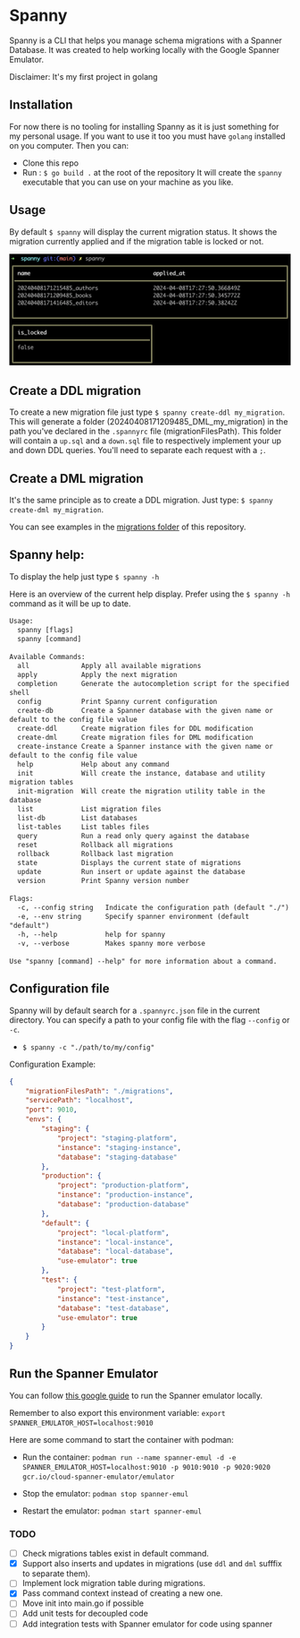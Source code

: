 # Spanny

Spanny is a CLI that helps you manage schema migrations with a Spanner Database. It was created to help working locally with the Google Spanner Emulator.

Disclaimer: It's my first project in golang

## Installation

For now there is no tooling for installing Spanny as it is just something for my personal usage. If you want to use it too you must have `golang` installed on you computer. Then you can:
- Clone this repo 
- Run : `$ go build .` at the root of the repository
It will create the `spanny` executable that you can use on your machine as you like.

## Usage

By default `$ spanny` will display the current migration status. It shows the migration currently applied and if the migration table is locked or not.

![default command display](images/default-cmd.png)

## Create a DDL migration 

To create a new migration file just type `$ spanny create-ddl my_migration`. This will generate a folder (20240408171209485_DML_my_migration) in the path you've declared in the `.spannyrc` file (migrationFilesPath). This folder will contain a `up.sql` and a `down.sql` file to respectively implement your up and down DDL queries. You'll need to separate each request with a `;`.

## Create a DML migration

It's the same principle as to create a DDL migration. Just type: `$ spanny create-dml my_migration`.


You can see examples in the [migrations folder](https://github.com/SachaCR/spanny/tree/main/migrations) of this repository.

## Spanny help: 

To display the help just type `$ spanny -h`

Here is an overview of the current help display. Prefer using the `$ spanny -h` command as it will be up to date.

```
Usage:
  spanny [flags]
  spanny [command]

Available Commands:
  all             Apply all available migrations
  apply           Apply the next migration
  completion      Generate the autocompletion script for the specified shell
  config          Print Spanny current configuration
  create-db       Create a Spanner database with the given name or default to the config file value
  create-ddl      Create migration files for DDL modification
  create-dml      Create migration files for DML modification
  create-instance Create a Spanner instance with the given name or default to the config file value
  help            Help about any command
  init            Will create the instance, database and utility migration tables
  init-migration  Will create the migration utility table in the database
  list            List migration files
  list-db         List databases
  list-tables     List tables files
  query           Run a read only query against the database
  reset           Rollback all migrations
  rollback        Rollback last migration
  state           Displays the current state of migrations
  update          Run insert or update against the database
  version         Print Spanny version number

Flags:
  -c, --config string   Indicate the configuration path (default "./")
  -e, --env string      Specify spanner environment (default "default")
  -h, --help            help for spanny
  -v, --verbose         Makes spanny more verbose

Use "spanny [command] --help" for more information about a command.
```

## Configuration file

Spanny will by default search for a `.spannyrc.json` file in the current directory. You can specify a path to your config file with the flag `--config` or `-c`.

- `$ spanny -c "./path/to/my/config"`

Configuration Example:
```json
{
    "migrationFilesPath": "./migrations",
    "servicePath": "localhost",
    "port": 9010,
    "envs": {
        "staging": {
            "project": "staging-platform",
            "instance": "staging-instance",
            "database": "staging-database"
        },
        "production": {
            "project": "production-platform",
            "instance": "production-instance",
            "database": "production-database"
        },
        "default": {
            "project": "local-platform",
            "instance": "local-instance",
            "database": "local-database",
            "use-emulator": true
        },
        "test": {
            "project": "test-platform",
            "instance": "test-instance",
            "database": "test-database",
            "use-emulator": true
        }
    }
}
```

## Run the Spanner Emulator

You can follow [this google guide](https://cloud.google.com/spanner/docs/emulator?hl=fr) to run the Spanner emulator locally.

Remember to also export this environment variable: `export SPANNER_EMULATOR_HOST=localhost:9010`

Here are some command to start the container with podman:

- Run the container: `podman run --name spanner-emul -d -e SPANNER_EMULATOR_HOST=localhost:9010 -p 9010:9010 -p 9020:9020 gcr.io/cloud-spanner-emulator/emulator`

- Stop the emulator: `podman stop spanner-emul`
- Restart the emulator: `podman start spanner-emul`

### TODO 

- [ ] Check migrations tables exist in default command.
- [x] Support also inserts and updates in migrations (use `ddl` and `dml` sufffix to separate them).
- [ ] Implement lock migration table during migrations.
- [x] Pass command context instead of creating a new one.
- [ ] Move init into main.go if possible
- [ ] Add unit tests for decoupled code
- [ ] Add integration tests with Spanner emulator for code using spanner
